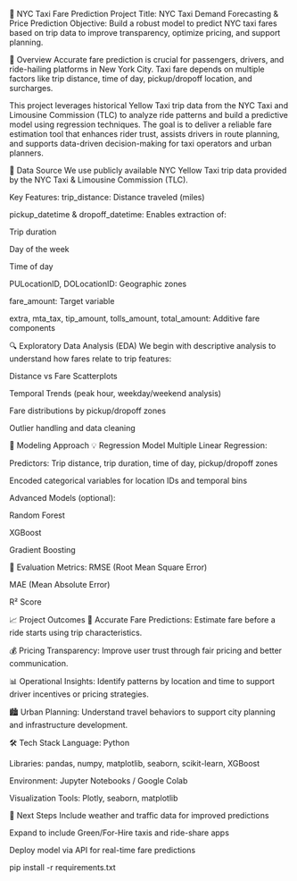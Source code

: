 🚕 NYC Taxi Fare Prediction
Project Title: NYC Taxi Demand Forecasting & Price Prediction
Objective: Build a robust model to predict NYC taxi fares based on trip data to improve transparency, optimize pricing, and support planning.

📌 Overview
Accurate fare prediction is crucial for passengers, drivers, and ride-hailing platforms in New York City. Taxi fare depends on multiple factors like trip distance, time of day, pickup/dropoff location, and surcharges.

This project leverages historical Yellow Taxi trip data from the NYC Taxi and Limousine Commission (TLC) to analyze ride patterns and build a predictive model using regression techniques. The goal is to deliver a reliable fare estimation tool that enhances rider trust, assists drivers in route planning, and supports data-driven decision-making for taxi operators and urban planners.

📂 Data Source
We use publicly available NYC Yellow Taxi trip data provided by the NYC Taxi & Limousine Commission (TLC).

Key Features:
trip_distance: Distance traveled (miles)

pickup_datetime & dropoff_datetime: Enables extraction of:

Trip duration

Day of the week

Time of day

PULocationID, DOLocationID: Geographic zones

fare_amount: Target variable

extra, mta_tax, tip_amount, tolls_amount, total_amount: Additive fare components

🔍 Exploratory Data Analysis (EDA)
We begin with descriptive analysis to understand how fares relate to trip features:

Distance vs Fare Scatterplots

Temporal Trends (peak hour, weekday/weekend analysis)

Fare distributions by pickup/dropoff zones

Outlier handling and data cleaning

🧠 Modeling Approach
💡 Regression Model
Multiple Linear Regression:

Predictors: Trip distance, trip duration, time of day, pickup/dropoff zones

Encoded categorical variables for location IDs and temporal bins

Advanced Models (optional):

Random Forest

XGBoost

Gradient Boosting

🧪 Evaluation Metrics:
RMSE (Root Mean Square Error)

MAE (Mean Absolute Error)

R² Score

📈 Project Outcomes
🚖 Accurate Fare Predictions: Estimate fare before a ride starts using trip characteristics.

💰 Pricing Transparency: Improve user trust through fair pricing and better communication.

📊 Operational Insights: Identify patterns by location and time to support driver incentives or pricing strategies.

🏙️ Urban Planning: Understand travel behaviors to support city planning and infrastructure development.

🛠️ Tech Stack
Language: Python

Libraries: pandas, numpy, matplotlib, seaborn, scikit-learn, XGBoost

Environment: Jupyter Notebooks / Google Colab

Visualization Tools: Plotly, seaborn, matplotlib

📅 Next Steps
Include weather and traffic data for improved predictions

Expand to include Green/For-Hire taxis and ride-share apps

Deploy model via API for real-time fare predictions


pip install -r requirements.txt
